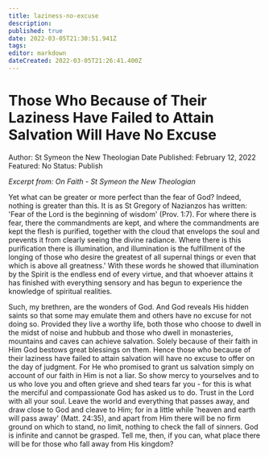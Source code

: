 ```yaml
---
title: laziness-no-excuse
description: 
published: true
date: 2022-03-05T21:30:51.941Z
tags: 
editor: markdown
dateCreated: 2022-03-05T21:26:41.400Z
---
```


# Those Who Because of Their Laziness Have Failed to Attain Salvation Will Have No Excuse

Author: St Symeon the New Theologian
Date Published: February 12, 2022
Featured: No
Status: Publish

*Excerpt from:* *On Faith - St Symeon the New Theologian*

Yet what can be greater or more perfect than the fear of God? Indeed, nothing is greater than this. It is as St Gregory of Nazianzos has written: 'Fear of the Lord is the beginning of wisdom' (Prov. 1:7). For where there is fear, there the commandments are kept, and where the commandments are kept the flesh is purified, together with the cloud that envelops the soul and prevents it from clearly seeing the divine radiance. Where there is this purification there is illumination, and illumination is the fulfillment of the longing of those who desire the greatest of all supernal things or even that which is above all greatness.' With these words he showed that illumination by the Spirit is the endless end of every virtue, and that whoever attains it has finished with everything sensory and has begun to experience the knowledge of spiritual realities. 

Such, my brethren, are the wonders of God. And God reveals His hidden saints so that some may emulate them and others have no excuse for not doing so. Provided they live a worthy life, both those who choose to dwell in the midst of noise and hubbub and those who dwell in monasteries, mountains and caves can achieve salvation. Solely because of their faith in Him God bestows great blessings on them. Hence those who because of their laziness have failed to attain salvation will have no excuse to offer on the day of judgment. For He who promised to grant us salvation simply on account of our faith in Him is not a liar. So show mercy to yourselves and to us who love you and often grieve and shed tears far you - for this is what the merciful and compassionate God has asked us to do. Trust in the Lord with all your soul. Leave the world and everything that passes away, and draw close to God and cleave to Him; for in a little while 'heaven and earth will pass away' (Matt. 24:35), and apart from Him there will be no firm ground on which to stand, no limit, nothing to check the fall of sinners. God is infinite and cannot be grasped. Tell me, then, if you can, what place there will be for those who fall away from His kingdom?